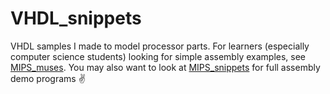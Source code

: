 # VHDL_snippets
VHDL samples I made to model processor parts.
For learners (especially computer science students) looking for simple assembly examples, see [MIPS_muses](https://github.com/Caleb-Shepard/MIPS_muses). 
You may also want to look at [MIPS_snippets](https://github.com/Caleb-Shepard/MIPS_snippets) for full assembly demo programs :v:
